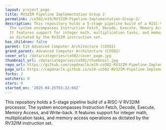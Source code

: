 ```yaml
---
layout: project_page
title: RV32IM Pipeline Implementation Group 2
permalink: /co502/e19/RV32IM-Pipeline-Implementation-Group-2/
description: This repository holds a 5-stage pipeline build of a RISC-V RV32IM processor.
  The system encompasses Instruction Fetch, Decode, Execute, Memory Access, and Write-back.
  It features support for integer math, multiplication tasks, and memory access operations
  as dictated by the RV32IM instruction set.
has_children: false
parent: E19 Advanced Computer Architecture (CO502)
grand_parent: Advanced Computer Architecture (CO502)
cover_url: /data/categories/co502/cover_page.jpg
thumbnail_url: /data/categories/co502/thumbnail.jpg
repo_url: https://github.com/cepdnaclk/e19-co502-RV32IM-Pipeline-Implementation-Group-2
page_url: https://cepdnaclk.github.io/e19-co502-RV32IM-Pipeline-Implementation-Group-2
forks: 2
watchers: 0
stars: 0
started_on: '2025-04-25T03:32:04Z'
---
```


This repository holds a 5-stage pipeline build of a RISC-V RV32IM processor. The system encompasses Instruction Fetch, Decode, Execute, Memory Access, and Write-back. It features support for integer math, multiplication tasks, and memory access operations as dictated by the RV32IM instruction set.